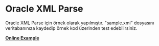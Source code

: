 # Oracle XML Parse
Oracle XML Parse için örnek olarak yapılmıştır. "sample.xml" dosyasını veritabanınıza kaydedip örnek kod üzerinden test edebilirsiniz.

**[Online Example](https://dbfiddle.uk/?rdbms=oracle_18&fiddle=9ba42ca7c37fd71060f0468cbe663077)**
